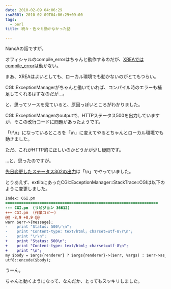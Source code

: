 ```yaml
---
date: 2010-02-09 04:06:29
iso8601: 2010-02-09T04:06:29+09:00
tags:
  - perl
title: 続々・色々と動かなかった話

---
```


NanoAの話ですが。

オフィシャルのcompile_errorはちゃんと動作するのだが、<a href="https://www.nqou.net">XREAではcompile_error</a>は動かない。

まあ、XREAはよいとしても、ローカル環境でも動かないのがとてもつらい。

CGI::ExceptionManagerがちゃんと働いていれば、コンパイル時のエラーも補足してくれるはずなのだが…。

と、思ってソースを見ていると、原因っぽいところがわかりました。</p>

CGI::ExceptionManagerのoutputで、HTTPステータス500を出力していますが、そこの改行コードに問題があったようです。

「&#92;r&#92;n」になっているところを「&#92;n」に変えてやるとちゃんとローカル環境でも動きました。

ただ、これがHTTP的に正しいのかどうかが少し疑問です。

…と、思ったのですが。

<a title="続・色々と動かなかった話" href="https://www.nqou.net/2010/02/06/000612">先日変更したステータス302の出力</a>は「&#92;n」でやっていました。

とりあえず、extlibにあったCGI::ExceptionManager::StackTrace::CGIは以下のように変更しました。

```diff
Index: CGI.pm
===================================================================
--- CGI.pm  (リビジョン 36612)
+++ CGI.pm  (作業コピー)
@@ -8,9 +8,9 @@
warn $err->{message};
-    print "Status: 500\r\n";
-    print "Content-type: text/html; charset=utf-8\r\n";
-    print "\r\n";
+    print "Status: 500\n";
+    print "Content-type: text/html; charset=utf-8\n";
+    print "\n";
my $body = $args{renderer} ? $args{renderer}->($err, %args) : $err->as_html(%args);
utf8::encode($body);
```

うーん。

ちゃんと動くようになって、なんだか、とってもスッキリしました。
